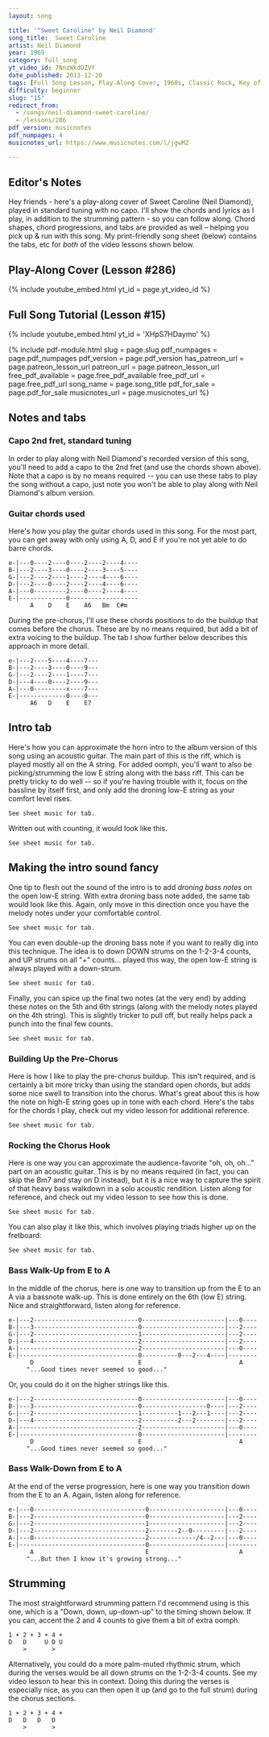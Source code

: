 ```yaml
---
layout: song

title: '"Sweet Caroline" by Neil Diamond'
song_title:  Sweet Caroline
artist: Neil Diamond
year: 1969
category: full_song
yt_video_id: 7NnzWkdOZVY
date_published: 2013-12-20
tags: [Full Song Lesson, Play-Along Cover, 1960s, Classic Rock, Key of A]
difficulty: beginner
slug: "15"
redirect_from:
  - /songs/neil-diamond-sweet-caroline/
  - /lessons/286
pdf_version: musicnotes
pdf_numpages: 4
musicnotes_url: https://www.musicnotes.com/l/jgwMZ

---
```


## Editor's Notes

Hey friends - here's a play-along cover of Sweet Caroline (Neil Diamond), played in standard tuning with no capo. I'll show the chords and lyrics as I play, in addition to the strumming pattern - so you can follow along. Chord shapes, chord progressions, and tabs are provided as well – helping you pick up & run with this song. My print-friendly song sheet (below) contains the tabs, etc for _both_ of the video lessons shown below.

## Play-Along Cover (Lesson #286)

{% include youtube_embed.html yt_id = page.yt_video_id %}

## Full Song Tutorial (Lesson #15)

{% include youtube_embed.html yt_id = 'XHpS7HDaymo' %}

{% include pdf-module.html slug = page.slug pdf_numpages = page.pdf_numpages pdf_version = page.pdf_version has_patreon_url = page.patreon_lesson_url patreon_url = page.patreon_lesson_url free_pdf_available = page.free_pdf_available free_pdf_url = page.free_pdf_url song_name = page.song_title pdf_for_sale = page.pdf_for_sale musicnotes_url = page.musicnotes_url %}

<!-- ## Chords w/ lyrics

    ** Capo 2nd fret to play along with Neil Diamond's version

    INTRO (tonally, the intro sounds good a droning E chord)

        e ||----------------------------|----------------------------|-----------------------------||
        B ||----------------------------|----------------------------|-----------------------------||
        G ||----------------------------|----------------------------|-----------------------------||
        D ||----------------------------|----------------------------|-----------------------11-9--||
        A ||--2-4-5---2-4-5-4-2---5-4-2-|--5-7-9---5-7-9-7-5---9-7-5-|--9-11-12---9-11-12-11-------||
        E ||-(0)------------------------|-(0)------------------------|-(0)-------------------------||

    VERSE
        A                  D
        ...Where it began... I can't begin to knowing
        A                               E      (walk down)
        ...But then I know it's growing strong
        A                     D
        ...Was in the spring... And spring became the summer
        A                                  E
        ...Who'd have believed you'd come along

    PRE-CHORUS
            A       A6                    E
            Hands...... touching hands...... reaching out...
            D                          E
            ...Touching me... touching you...

    CHORUS
                A         D                                      E     (walk up)
                Sweet Caroline....... good times never seemed so good
                A           D                                 E
                I've been inclined..... to believe they never would
                   D      C#m    Bm    A
                ...But... now... I...
                                            [begin next verse on the "A"]

        [A] Look at the night... [D] And it don't seem so lonely
        [A] We fill it up with only [E] two
        [A] And when I hurt... [D] Hurting runs off my shoulders
        [A] How can I hurt when holding [E] you

            [A] Warm... [A6] touching warm... [E] reaching out...
            [D] Touching me, touching [E] you

                [A] Sweet Caro-[D]-line... good times never seemed so [E] good
                [A] I've been in-[D]-clined... to believe they never [E] would
                ...[D] Oh... [C#m] no... [Bm] no... [A]

                [begin intro riff on "A" - play once]

                [A] Sweet Caro-[D]-line... good times never seemed so [E] good
                [A] I've been in-[D]-clined... to believe they never [E] would

                [repeat chorus as desired to end] -->


## Notes and tabs

### Capo 2nd fret, standard tuning

In order to play along with Neil Diamond's recorded version of this song, you'll need to add a capo to the 2nd fret (and use the chords shown above). Note that a capo is by no means required -- you can use these tabs to play the song without a capo, just note you won't be able to play along with Neil Diamond's album version.

### Guitar chords used

Here's how you play the guitar chords used in this song. For the most part, you can get away with only using A, D, and E if you're not yet able to do barre chords.

    e-|---0----2----0----2----2----4----
    B-|---2----3----0----2----3----5----
    G-|---2----2----1----2----4----6----
    D-|---2----0----2----2----4----6----
    A-|---0---------2----0----2----4----
    E-|-------------0-------------------
          A    D    E    A6   Bm  C#m

During the pre-chorus, I'll use these chords positions to do the buildup that comes before the chorus. These are by no means required, but add a bit of extra voicing to the buildup. The tab I show further below describes this approach in more detail.

    e-|---2----5----4----7---
    B-|---2----3----0----9---
    G-|---2----2----1----7---
    D-|---4----0----2----9---
    A-|---0---------x----7---
    E-|-------------0----0---
          A6   D    E    E7

## Intro tab

Here's how you can approximate the horn intro to the album version of this song using an acoustic guitar. The main part of this is the riff, which is played mostly all on the A string. For added oomph, you'll want to also be picking/strumming the low E string along with the bass riff. This can be pretty tricky to do well -- so if you're having trouble with it, focus on the bassline by itself first, and only add the droning low-E string as your comfort level rises.

    See sheet music for tab.
<!-- e ||----------------------------|----------------------------|-----------------------------||
B ||----------------------------|----------------------------|-----------------------------||
G ||----------------------------|----------------------------|-----------------------------||
D ||----------------------------|----------------------------|-----------------------11-9--||
A ||--2-4-5---2-4-5-4-2---5-4-2-|--5-7-9---5-7-9-7-5---9-7-5-|--9-11-12---9-11-12-11-------||
E ||-(0)------------------------|-(0)------------------------|-(0)-------------------------|| -->

Written out with counting, it would look like this.

    See sheet music for tab.

<!-- e ||----------------------------------|----------------------------------|-----------------------------------------------------||
B ||----------------------------------|----------------------------------|-----------------------------------------------------||
G ||----------------------------------|----------------------------------|-----------------------------------------------------||
D ||----------------------------------|----------------------------------|-------------------------------------11------9-------||
A ||--2-4-5-------2-4-5-4-2---5-4-2---|--5-7-9-------5-7-9-7-5---9-7-5---|--9-11-12------9-11-12-----11------------------------||
E ||-(0)------------------------------|-(0)------------------------------|-(0)-------------------------------------------------||
      1 + 2 + 3 + 4 + 1 + 2 + 3 + 4 +    1 + 2 + 3 + 4 + 1 + 2 + 3 + 4 +    1  + 2 + 3 + 4 +  1 + 2 + 3 + 4 +  1 + 2 + 3 + 4 + -->

## Making the intro sound fancy

One tip to flesh out the sound of the intro is to add *droning bass notes* on the open low-E string. With extra droning bass note added, the same tab would look like this. Again, only move in this direction once you have the melody notes under your comfortable control.

    See sheet music for tab.

<!-- e ||----------------------------------|----------------------------------|-----------------------------------------------------||
B ||----------------------------------|----------------------------------|-----------------------------------------------------||
G ||----------------------------------|----------------------------------|-----------------------------------------------------||
D ||----------------------------------|----------------------------------|-------------------------------------11------9-------||
A ||--2-4-5-------2-4-5-4-2---5-4-2---|--5-7-9-------5-7-9-7-5---9-7-5---|--9-11-12------9-11-12-----11------------------------||
E ||--0-------0-------0-------0-------|--0-------0-------0-------0-------|--0--------0--------0-------0------------------------||
      1 + 2 + 3 + 4 + 1 + 2 + 3 + 4 +    1 + 2 + 3 + 4 + 1 + 2 + 3 + 4 +    1  + 2 + 3 + 4 +  1 + 2 + 3 + 4 +  1 + 2 + 3 + 4 + -->

You can even double-up the droning bass note if you want to really dig into this technique. The idea is to down DOWN strums on the 1-2-3-4 counts, and UP strums on all "+" counts... played this way, the open low-E string is always played with a down-strum.

    See sheet music for tab.

<!-- e ||----------------------------------|----------------------------------|-----------------------------------------------------||
B ||----------------------------------|----------------------------------|-----------------------------------------------------||
G ||----------------------------------|----------------------------------|-----------------------------------------------------||
D ||----------------------------------|----------------------------------|-------------------------------------11------9-------||
A ||--2-4-5-------2-4-5-4-2---5-4-2---|--5-7-9-------5-7-9-7-5---9-7-5---|--9-11-12------9-11-12-----11------------------------||
E ||--0---0---0---0---0---0---0---0---|--0---0---0---0---0---0---0---0---|--0----0---0---0----0---0---0---0--------------------||
      1 + 2 + 3 + 4 + 1 + 2 + 3 + 4 +    1 + 2 + 3 + 4 + 1 + 2 + 3 + 4 +    1  + 2 + 3 + 4 +  1 + 2 + 3 + 4 +  1 + 2 + 3 + 4 + -->

Finally, you can spice up the final two notes (at the very end) by adding these notes on the 5th and 6th strings (along with the melody notes played on the 4th string). This is slightly tricker to pull off, but really helps pack a punch into the final few counts.

    See sheet music for tab.

<!-- e -|-----------------------------------------------------||
B -|-----------------------------------------------------||
G -|-----------------------------------------------------||
D -|-------------------------------------11------9-------||
A -|--9-11-12------9-11-12-----11--------11-----11-------||
E -|--0----0---0---0----0---0---0---0----0---0---0---0---||
      1  + 2 + 3 + 4 +  1 + 2 + 3 + 4 +  1 + 2 + 3 + 4 + -->

### Building Up the Pre-Chorus

Here is how I like to play the pre-chorus buildup. This isn't required, and is certainly a bit more tricky than using the standard open chords, but adds some nice swell to transition into the chorus. What's great about this is how the note on high-E string goes up in tone with each chord. Here's the tabs for the chords I play, check out my video lesson for additional reference.

    See sheet music for tab.

<!-- e-|----0--------2-----------------4---------------5---------------------7------
B-|----2--------2-----------------0---------------3---------------------9------
G-|----2--------2-----------------1---------------2---------------------7------
D-|----2--------4-----------------2---------------0---------------------9------
A-|----0--------0-----------------x-------------------------------------7------
E-|-------------------------------0-------------------------------------0------
       A        A6                E               D                     E7
      "Hands... touching hands... reaching out... touching me, touching you..." -->

### Rocking the Chorus Hook

Here is one way you can approximate the audience-favorite "oh, oh, oh..." part on an acoustic guitar. This is by no means required (in fact, you can skip the Bm7 and stay on D instead), but it is a nice way to capture the spirit of that heavy bass walkdown in a solo acoustic rendition. Listen along for reference, and check out my video lesson to see how this is done.

    See sheet music for tab.

<!-- e-|---0---------2---------2-----2-----2--------
B-|---2---------3---------3-----2-----3--------
G-|---2---------2---------2-----2-----2--------
D-|---2---------0---------------------4--------
A-|---0----------------------------------------
E-|--------------------------------------------
      A         D
     "Sweet Caroline...   oh,   oh,   oh..." -->

You can also play it like this, which involves playing triads higher up on the fretboard:

    See sheet music for tab.

<!-- e-|---0---------2---------10----9-----2--------
B-|---2---------3---------10----10----3--------
G-|---2---------2---------11----9-----2--------
D-|---2---------0---------------------4--------
A-|---0----------------------------------------
E-|--------------------------------------------
      A         D
     "Sweet Caroline...   oh,   oh,   oh..." -->

### Bass Walk-Up from E to A

In the middle of the chorus, here is one way to transition up from the E to an A via a bassnote walk-up. This is done entirely on the 6th (low E) string. Nice and straightforward, listen along for reference.

    e-|---2-----------------------------0-----------------------|---0----
    B-|---3-----------------------------0-----------------------|---2----
    G-|---2-----------------------------1-----------------------|---2----
    D-|---4-----------------------------2-----------------------|---2----
    A-|---------------------------------2-----------------------|---0----
    E-|---------------------------------0----------0---2---4----|--------
          D                             E                           A
         "...Good times never seemed so good..."

Or, you could do it on the higher strings like this.

    e-|---2-----------------------------0-----------------------|---0----
    B-|---3-----------------------------0------------------0----|---2----
    G-|---2-----------------------------1----------1---2---1----|---2----
    D-|---4-----------------------------2----------2---2--------|---2----
    A-|---------------------------------2-----------------------|---0----
    E-|---------------------------------0-----------------------|--------
          D                             E                           A
         "...Good times never seemed so good..."


### Bass Walk-Down from E to A

At the end of the verse progression, here is one way you transition down from the E to an A. Again, listen along for reference.

    e-|---0-------------------------------0---------------------|---0----
    B-|---2-------------------------------0---------------------|---2----
    G-|---2-------------------------------1---------------------|---2----
    D-|---2-------------------------------2--------2--0---------|---2----
    A-|---0-------------------------------2-------------/4--2---|---0----
    E-|-----------------------------------0---------------------|--------
          A                               E                         A
         "...But then I know it's growing strong..."

## Strumming

The most straightforward strumming pattern I'd recommend using is this one, which is a "Down, down, up-down-up" to the timing shown below. If you can, accent the 2 and 4 counts to give them a bit of extra oomph.

    1 + 2 + 3 + 4 +
    D   D     U D U
        >       >

Alternatively, you could do a more palm-muted rhythmic strum, which during the verses would be all down strums on the 1-2-3-4 counts. See my video lesson to hear this in context. Doing this during the verses is especially nice, as you can then open it up (and go to the full strum) during the chorus sections.

    1 + 2 + 3 + 4 +
    D   D   D   D  
        >       >
